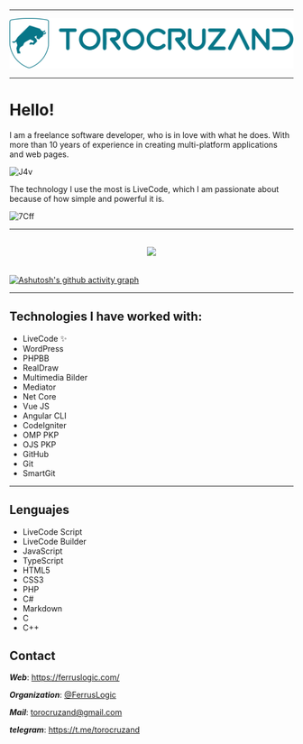 <div align="right">
  <img src="https://komarev.com/ghpvc/?username=torocruzand&style=flat-square&color=blue" alt=""/>
    <br/>
</div>

<hr/>

<div align="center">
  <img src="logo-torocruzand-r.svg" style="zoom:50%;" />
</div>

<hr/>

# Hello!

I am a freelance software developer, who is in love with what he does. With more than 10 years of experience in creating multi-platform applications and web pages.

![J4v](https://user-images.githubusercontent.com/37944516/183309327-d2308d35-6b0b-4345-a08b-317395bb80aa.gif)

The technology I use the most is LiveCode, which I am passionate about because of how simple and powerful it is.

![7Cff](https://user-images.githubusercontent.com/37944516/183309350-bb6e2a46-7391-4d67-a529-f7218aa89a22.gif)
<hr/>
<br/>
<div align="center">
<img src="https://github-readme-streak-stats.herokuapp.com?user=torocruzand&theme=gotham" >
</div>
<br/>


[![Ashutosh's github activity graph](https://activity-graph.herokuapp.com/graph?username=torocruzand&theme=gotham)](https://github.com/ashutosh00710/github-readme-activity-graph)
<br/>


<hr/>

## Technologies I have worked with:

- LiveCode  ✨
- WordPress
- PHPBB
- RealDraw
- Multimedia Bilder
- Mediator
- Net Core
- Vue JS
- Angular CLI
- CodeIgniter
- OMP PKP
- OJS PKP
- GitHub
- Git
- SmartGit

<hr/>

## Lenguajes

- LiveCode Script
- LiveCode Builder
- JavaScript
- TypeScript
- HTML5
- CSS3
- PHP
- C#
- Markdown
- C
- C++



## Contact

***Web***: https://ferruslogic.com/

***Organization***: [@FerrusLogic](https://github.com/Ferruslogic/)

***Mail***: torocruzand@gmail.com

***telegram***: https://t.me/torocruzand

